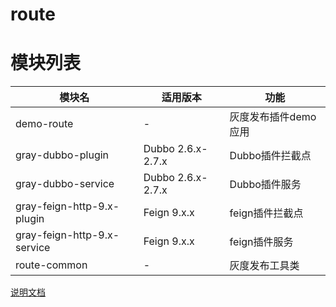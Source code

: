 # route

# 模块列表

|模块名|适用版本|功能|
|---|---|---|
|demo-route|-|灰度发布插件demo应用|
|gray-dubbo-plugin|Dubbo 2.6.x-2.7.x|Dubbo插件拦截点|
|gray-dubbo-service|Dubbo 2.6.x-2.7.x|Dubbo插件服务|
|gray-feign-http-9.x-plugin|Feign 9.x.x|feign插件拦截点|
|gray-feign-http-9.x-service|Feign 9.x.x|feign插件服务|
|route-common|-|灰度发布工具类|

[说明文档](../../docs/user-guide/route/document.md)